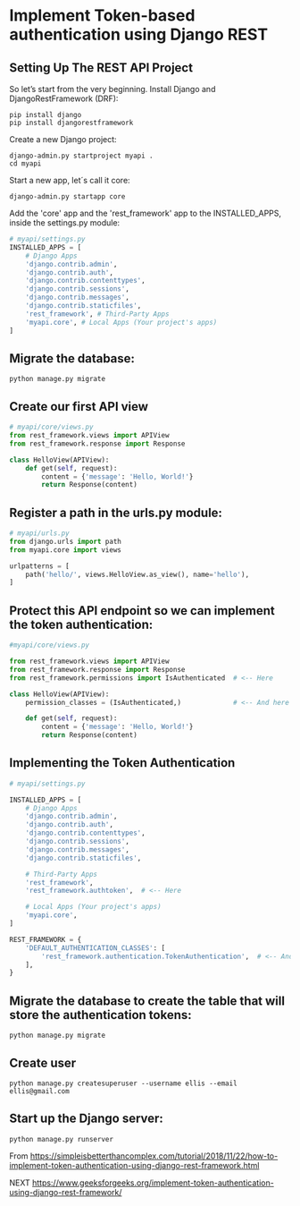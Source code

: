 # Implement Token-based authentication using Django REST

## Setting Up The REST API Project
So let’s start from the very beginning. Install Django and DjangoRestFramework (DRF):
```
pip install django
pip install djangorestframework
```
Create a new Django project:
```
django-admin.py startproject myapi .
cd myapi
```
Start a new app, let´s call it core:
```
django-admin.py startapp core
```
Add the 'core' app and the 'rest_framework' app to the INSTALLED_APPS, inside the settings.py module:
```python
# myapi/settings.py
INSTALLED_APPS = [
    # Django Apps
    'django.contrib.admin',
    'django.contrib.auth',
    'django.contrib.contenttypes',
    'django.contrib.sessions',
    'django.contrib.messages',
    'django.contrib.staticfiles',    
    'rest_framework', # Third-Party Apps    
    'myapi.core', # Local Apps (Your project's apps)
]
```
## Migrate the database:
```
python manage.py migrate
```
## Create our first API view
```python
# myapi/core/views.py
from rest_framework.views import APIView
from rest_framework.response import Response

class HelloView(APIView):
    def get(self, request):
        content = {'message': 'Hello, World!'}
        return Response(content)
```
## Register a path in the urls.py module:
```python
# myapi/urls.py
from django.urls import path
from myapi.core import views

urlpatterns = [
    path('hello/', views.HelloView.as_view(), name='hello'),
]
```
## Protect this API endpoint so we can implement the token authentication:
```python
#myapi/core/views.py

from rest_framework.views import APIView
from rest_framework.response import Response
from rest_framework.permissions import IsAuthenticated  # <-- Here

class HelloView(APIView):
    permission_classes = (IsAuthenticated,)             # <-- And here

    def get(self, request):
        content = {'message': 'Hello, World!'}
        return Response(content)
```
## Implementing the Token Authentication
```python
# myapi/settings.py

INSTALLED_APPS = [
    # Django Apps
    'django.contrib.admin',
    'django.contrib.auth',
    'django.contrib.contenttypes',
    'django.contrib.sessions',
    'django.contrib.messages',
    'django.contrib.staticfiles',

    # Third-Party Apps
    'rest_framework',
    'rest_framework.authtoken',  # <-- Here

    # Local Apps (Your project's apps)
    'myapi.core',
]

REST_FRAMEWORK = {
    'DEFAULT_AUTHENTICATION_CLASSES': [
        'rest_framework.authentication.TokenAuthentication',  # <-- And here
    ],
}
```
## Migrate the database to create the table that will store the authentication tokens:
```
python manage.py migrate
```
## Create user
```
python manage.py createsuperuser --username ellis --email ellis@gmail.com
```





## Start up the Django server:
```
python manage.py runserver
```
From https://simpleisbetterthancomplex.com/tutorial/2018/11/22/how-to-implement-token-authentication-using-django-rest-framework.html

NEXT
https://www.geeksforgeeks.org/implement-token-authentication-using-django-rest-framework/